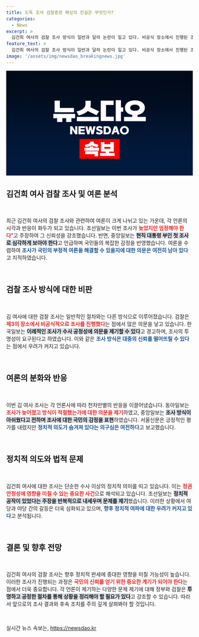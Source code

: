 ```yaml
---
title: 도둑 조사 검찰총장 패싱의 진실은 무엇인가?
categories:
  - News
excerpt: >
  김건희 여사의 검찰 조사 방식이 일반과 달라 논란이 일고 있다. 비공식 장소에서 진행된 조사에 대해 검찰총장조차 사후에 알게 되었고, 여론은 부정적이다. 이러한 특별 대우가 공정한 수사 신뢰를 담보할 수 있을지 의문.
feature_text: >
  김건희 여사의 검찰 조사 방식이 일반과 달라 논란이 일고 있다. 비공식 장소에서 진행된 조사에 대해 검찰총장조차 사후에 알게 되었고, 여론은 부정적이다. 이러한 특별 대우가 공정한 수사 신뢰를 담보할 수 있을지 의문.
image: '/assets/img/newsdao_breakingnews.jpg'
---
```


<p><img src="/assets/img/newsdao_breakingnews.jpg" alt="flaretime 속보" /></p>

<h2 data-ke-size="size26">김건희 여사 검찰 조사 및 여론 분석</h2>

<p data-ke-size="size16">&nbsp;</p>

<p data-ke-size="size16">최근 김건희 여사의 검찰 조사와 관련하여 여론이 크게 나뉘고 있는 가운데, 각 언론의 시각과 반응이 화두가 되고 있습니다. 조선일보는 이번 조사가 <b><span style="color: #ee2323;">늦었지만 엄정해야 한다</span></b>”고 주장하여 그 신뢰성을 강조했습니다. 반면, 중앙일보는 <b><span style="background-color: #21538527;">현직 대통령 부인 첫 조사로 심각하게 보아야 한다</span></b>고 언급하며 국민들의 복잡한 감정을 반영했습니다. 여론을 수렴하여 <b><span style="color: #1a5490;">조사가 국민의 부정적 여론을 해결할 수 있을지에 대한 의문은 여전히 남아 있다</span></b>고 지적하였습니다.</p>

<p data-ke-size="size16">&nbsp;</p>

<h2 data-ke-size="size26">검찰 조사 방식에 대한 비판</h2>

<p data-ke-size="size16" >&nbsp;</p>

<p data-ke-size="size16">김 여사에 대한 검찰 조사는 일반적인 절차와는 다른 방식으로 이루어졌습니다. 검찰은 <b><span style="color: #ee2323;">제3의 장소에서 비공식적으로 조사를 진행했다</span></b>는 점에서 많은 의문을 낳고 있습니다. 한국일보는 <b><span style="background-color: #21538527;">이례적인 조사가 수사 공정성에 의문을 제기할 수 있다</span></b>고 경고하며, 조사의 투명성이 요구된다고 하였습니다. 이와 같은 <b><span style="color: #1a5490;">조사 방식은 대중의 신뢰를 떨어뜨릴 수 있다</span></b>는 점에서 우려가 커지고 있습니다.</p>

<p data-ke-size="size16">&nbsp;</p>

<h2 data-ke-size="size26">여론의 분화와 반응</h2>

<p data-ke-size="size16">&nbsp;</p>

<p data-ke-size="size16">이번 김 여사 조사는 각 언론사에 따라 천차만별의 반응을 이끌어냈습니다. 동아일보는 <b><span style="color: #ee2323;">조사가 늦어졌고 방식이 적절했는가에 대한 의문을 제기</span></b>하였고, 중앙일보는 <b><span style="background-color: #21538527;">조사 방식이 아쉬웠다고 전하며 조사에 대한 국민의 감정을 표현</span></b>하였습니다. 서울신문은 긍정적인 평가를 내렸지만 <b><span style="color: #1a5490;">정치적 의도가 숨겨져 있다는 의구심은 여전하다</span></b>고 보고했습니다.</p>

<p data-ke-size="size16">&nbsp;</p>

<h2 data-ke-size="size26">정치적 의도와 법적 문제</h2>

<p data-ke-size="size16">&nbsp;</p>

<p data-ke-size="size16">김건희 여사에 대한 조사는 단순한 수사 이상의 정치적 의미를 띠고 있습니다. 이는 <b><span style="color: #ee2323;">정권 안정성에 영향을 미칠 수 있는 중요한 사건</span></b>으로 해석되고 있습니다. 조선일보는 <b><span style="background-color: #21538527;">정치적 공작이 있었다는 주장을 반복적으로 내세우며 문제를 제기</span></b>했습니다. 이러한 상황에서 여당과 야당 간의 갈등은 더욱 심화되고 있으며, <b><span style="color: #1a5490;">향후 정치적 여파에 대한 우려가 커지고 있다</span></b>고 분석됩니다.</p>

<p data-ke-size="size16">&nbsp;</p>

<h2 data-ke-size="size26">결론 및 향후 전망</h2>

<p data-ke-size="size16">&nbsp;</p>

<p data-ke-size="size16">김건희 여사의 검찰 조사는 향후 정치적 판세에 중대한 영향을 미칠 가능성이 높습니다. 이러한 조사가 진행되는 과정은 <b><span style="color: #ee2323;">국민의 신뢰를 얻기 위한 중요한 계기가 되어야 한다</span></b>는 점에서 더욱 중요합니다. 각 언론이 제기하는 다양한 문제 제기에 대해 정부와 검찰은 <b><span style="background-color: #21538527;">투명하고 공정한 절차를 통해 상황을 정리해야 할 필요가 있다</span></b>고 강조할 수 있습니다. 따라서 앞으로의 조사 결과와 후속 조치를 주의 깊게 살펴봐야 할 것입니다.</p>

<p data-ke-size="size16">&nbsp;</p>
실시간 뉴스 속보는, <a href="https://newsdao.kr" rel="dofollow">https://newsdao.kr</a>


